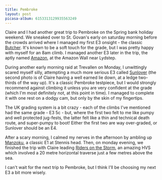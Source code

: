 ```yaml
---
title: Pembroke
layout: post
picasa-album: 6153313129935563249
---
```


Claire and I had another great trip to Pembroke on the Spring bank holiday
weekend. We sneaked over to St. Govan's early on saturday morning before the
crowds arrived where I managed my first E3 onsight - the classic <a
href="http://www.ukclimbing.com/logbook/c.php?i=24764">Butcher</a>. It's known
to be a soft touch for the grade, but I was pretty happy with myself for an
8am climb. I managed another E3 later in the trip, the aptly named <a
href="http://www.ukclimbing.com/logbook/crag.php?id=18624">Amazon</a>, at the
Amazon Wall near Lydstep.


During another early morning raid at Trevallen on Monday, I unwittingly scared
myself silly, attempting a much more serious E3 called <a
href="http://www.ukclimbing.com/logbook/c.php?i=24859">Sunlover</a> (the
second photo is of Claire having a well earned lie down, at a ledge two-thirds
of the way up). It's a classic Pembroke testpiece, but I would strongly
recommend against climbing it unless you are very confident at the grade
(which I'm most definitely not, at this point in time). I managed to complete
it with one rest on a dodgy cam, but only by the skin of my fingertips.


The UK grading system is a bit crazy - each of the climbs I've mentioned had
the same grade - E3 5c - but, where the first two felt to me like pumpy and
well protected jug-fests, the latter felt like a thin and technical death
route, and super-pumpy to boot!  Either the first two are way over-graded, or
Sunlover should be an E4. 


After a scary morning, I calmed my nerves in the afternoon by ambling up <a
href="http://www.ukclimbing.com/logbook/c.php?i=24673">Manzoku</a>, a classic
E1 at Stennis head. Then, on monday evening, we finished the trip with Claire
leading <a href="http://www.ukclimbing.com/logbook/c.php?i=43870">Riders on
the Storm</a>, an amazing HVS which involved a 20 metre horizontal traverse
just a few metres above the sea.


I can't wait for the next trip to Pembroke, but I think I'll be choosing my
next E3 a bit more wisely. 